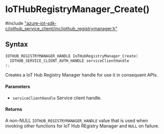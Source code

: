 # IoTHubRegistryManager_Create()

\#include ["azure-iot-sdk-c/iothub_service_client/inc/iothub_registrymanager.h"](../iot-c-ref-iothub-registrymanager-h.md)  

## Syntax

```C
IOTHUB_REGISTRYMANAGER_HANDLE IoTHubRegistryManager_Create(
  IOTHUB_SERVICE_CLIENT_AUTH_HANDLE	serviceClientHandle
);

```

Creates a IoT Hub Registry Manager handle for use it in consequent APIs.

#### Parameters
* `serviceClientHandle` Service client handle.

#### Returns
A non-NULL `IOTHUB_REGISTRYMANAGER_HANDLE` value that is used when invoking other functions for IoT Hub REgistry Manager and `NULL` on failure.

